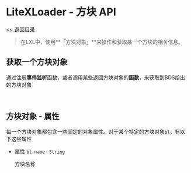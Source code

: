 # LiteXLoader - 方块 API

[<< 返回目录](README.md)

> 在LXL中，使用**「方块对象」**来操作和获取某一个方块的相关信息。

## 获取一个方块对象

通过注册**事件监听**函数，或者调用某些返回方块对象的**函数**，来获取到BDS给出的方块对象  

<br>


## 方块对象 - 属性

每一个方块对象都包含一些固定的对象属性。对于某个特定的方块对象`bl`，有以下这些属性

- 属性 `bl.name` : `String`

  方块名称

<br>